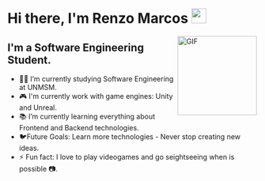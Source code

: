 # Hi there, I'm Renzo Marcos <img width="30px" src="https://media.tenor.com/images/3b388fe03da271d2674faf85eb7c3fcd/tenor.gif" />

<img align="right" alt="GIF" height="160px" src="https://media.giphy.com/media/du3J3cXyzhj75IOgvA/giphy.gif" />

## I'm a Software Engineering Student.  

- 👨‍💻 I’m currently studying Software Engineering at UNMSM.
- 🎮 I'm currently work with game engines: Unity and Unreal.
- 📚 I’m currently learning everything about Frontend and Backend technologies.
- 🐦Future Goals: Learn more technologies - Never stop creating new ideas.
- ⚡ Fun fact: I love to play videogames and go seightseeing when is possible 📷.
